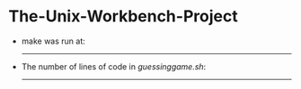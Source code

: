 # The-Unix-Workbench-Project
- make was run at:
  **** 
- The number of lines of code in *guessinggame.sh*:
  ****

